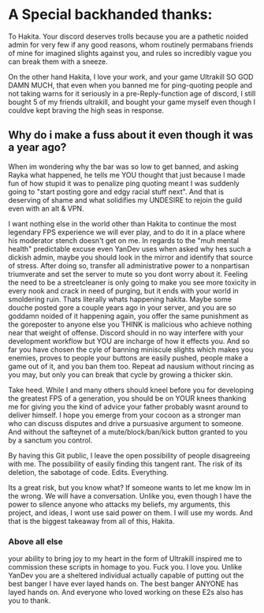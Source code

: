 # A Special backhanded thanks:
To Hakita. Your discord deserves trolls because you are a pathetic noided admin for very few if any good reasons, whom routinely permabans friends of mine for imagined slights against you, and rules so incredibly vague you can break them with a sneeze.

On the other hand Hakita, I love your work, and your game Ultrakill SO GOD DAMN MUCH, that even when you banned me for ping-quoting people and not taking warns for it seriously in a pre-Reply-function age of discord, I still bought 5 of my friends ultrakill, and bought your game myself even though I couldve kept braving the high seas in response. 

## Why do i make a fuss about it even though it was a year ago? 
When im wondering why the bar was so low to get banned, and asking Rayka what happened, he tells me YOU thought that just because I made fun of how stupid it was to penalize ping quoting meant I was suddenly going to "start posting gore and edgy racial stuff next". And that is deserving of shame and what solidifies my UNDESIRE to rejoin the guild even with an alt & VPN. 

I want nothing else in the world other than Hakita to continue the most legendary FPS experience we will ever play, and to do it in a place where his moderator stench doesn't get on me. In regards to the "muh mental health" predictable excuse even YanDev uses when asked why hes such a dickish admin, maybe you should look in the mirror and identify that source of stress. After doing so, transfer all administrative power to a nonpartisan triumverate and set the server to mute so you dont worry about it. Feeling the need to be a streetcleaner is only going to make you see more toxicity in every nook and crack in need of purging, but it ends with your world in smoldering ruin. Thats literally whats happening hakita. Maybe some douche posted gore a couple years ago in your server, and you are so goddamn noided of it happening again, you offer the same punishment as the goreposter to anyone else you THINK is malicious who achieve nothing near that weight of offense. Discord should in no way interfere with your development workflow but YOU are incharge of how it effects you. And so far you have chosen the cyle of banning miniscule slights which makes you enemies, proves to people your buttons are easily pushed, people make a game out of it, and you ban them too. Repeat ad nausium without rincing as you may, but only you can break that cycle by growing a thicker skin.

Take heed. While I and many others should kneel before you for developing the greatest FPS of a generation, you should be on YOUR knees thanking me for giving you the kind of advice your father probably wasnt around to deliver himself.
I hope you emerge from your cocoon as a stronger man who can discuss disputes and drive a pursuasive argument to someone. And without the safteynet of a mute/block/ban/kick button granted to you by a sanctum you control.

By having this Git public, I leave the open possibility of people disagreeing with me. The possibility of easily finding this tangent rant. The risk of its deletion, the sabotage of code. Edits. Everything.

Its a great risk, but you know what? If someone wants to let me know Im in the wrong. We will have a conversation. Unlike you, even though I have the power to silence anyone who attacks my beliefs, my arguments, this project, and ideas, I wont use said power on them. I will use my words. And that is the biggest takeaway from all of this, Hakita. 

### Above all else
your ability to bring joy to my heart in the form of Ultrakill inspired me to commission these scripts in homage to you. Fuck you. I love you. Unlike YanDev you are a sheltered individual actually capable of putting out the best banger I have ever layed hands on. The best banger ANYONE has layed hands on. And everyone who loved working on these E2s also has you to thank.

